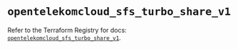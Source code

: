 # `opentelekomcloud_sfs_turbo_share_v1`

Refer to the Terraform Registry for docs: [`opentelekomcloud_sfs_turbo_share_v1`](https://registry.terraform.io/providers/opentelekomcloud/opentelekomcloud/1.36.49/docs/resources/sfs_turbo_share_v1).
